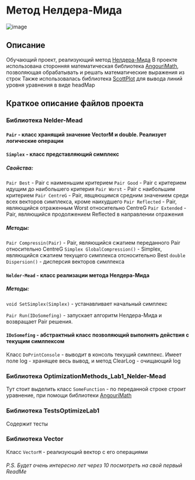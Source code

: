 # Метод Нелдера-Мида

![image](https://user-images.githubusercontent.com/96999944/236501421-37466879-7da0-41de-8f95-9370d103d89e.png)

## Описание
Обучающий проект, реализующий метод [Нелдера-Мида](https://ru.wikipedia.org/wiki/Метод_Нелдера_—_Мида)
В проекте использована сторонняя математическая библиотека [AngouriMath](https://github.com/asc-community/AngouriMath), позволяющая обрабатывать и решать математические выражения из строк
Также использовалась библиотека [ScottPlot](https://scottplot.net/) для вывода линий уровня уравнения в виде headMap

## Краткое описание файлов проекта

### Библиотека Nelder-Mead
#### `Pair` - класс хранящий значение VectorM и double. Реализует логические операции
#### `Simplex` - класс представляющий симплекс
##### Свойства:
`Pair Best` - Pair с наименьшим критерием
`Pair Good` - Pair с критерием идущим до наибольшего критерия 
`Pair Worst` - Pair с наибольшим критерием
`Pair CentreG` - Pair, явщяющимся средним значением среди всех векторов симплекса, кроме наихудшего
`Pair Reflected` - Pair, являющийся отраженным Worst относительно CentreG 
`Pair Extended` - Pair, являющийся продолжением Reflected в направлении отражения

##### Методы:
`Pair Compressin(Pair)` - Pair, являющийся сжатием переданного Pair относительно CentreG
`Simplex GlobalCompression()` - Simplex, являющийся сжатием текущего симплекса отсносительно Best
`double Dispersion()` - дисперсия векторов симлпекса

#### `Nelder-Mead` - класс реализации метода Нелдера-Мида
##### Методы:
`void SetSimplex(Simplex)` - устанавливает начальный симплекс

`Pair Run(IDoSomefing)` - запускает алгоритм Нелдера-Мида и возвращает Pair решения.

#### `IDoSomefing` - абстрактный класс позволяющий выполнять действия с текущим симлпексом  
Класс `DoPrintConsole` - выводит в консоль текущий симлпекс. Имеет поле log - хранящее весь вывод, и метод ClearLog - очищающий log

### Библиотека OptimizationMethods_Lab1_Nelder-Mead
Тут стоит выделить класс `SomeFunction` - по переданной строке строит уравнение, при помощи библиотеки [AngouriMath](https://github.com/asc-community/AngouriMath)

### Библиотека TestsOptimizeLab1
Содержит тесты

### Библиотека Vector
Класс `VectorM` - реализующий вектор с его операциями



###### P.S. Будет очень интересно лет через 10 посмотреть на свой первый ReadMe
